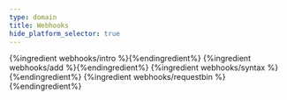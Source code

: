 ```yaml
---
type: domain
title: Webhooks
hide_platform_selector: true
---
```


{%ingredient webhooks/intro %}{%endingredient%}
{%ingredient webhooks/add %}{%endingredient%}
{%ingredient webhooks/syntax %}{%endingredient%}
{%ingredient webhooks/requestbin %}{%endingredient%}
